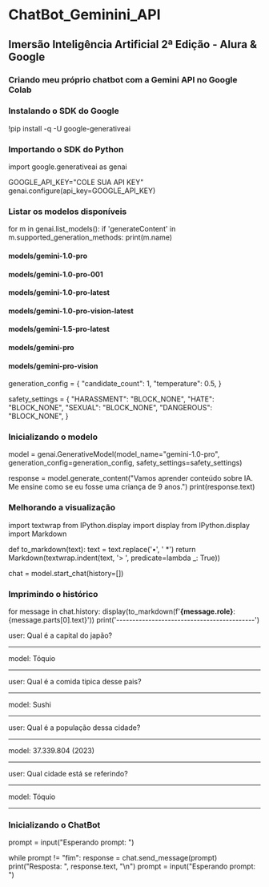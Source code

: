 # ChatBot_Geminini_API
## Imersão Inteligência Artificial 2ª Edição - Alura & Google
### Criando meu próprio chatbot com a Gemini API no Google Colab

### **Instalando o SDK do Google**
!pip install -q -U google-generativeai


### **Importando o SDK do Python**
import google.generativeai as genai

GOOGLE_API_KEY="COLE SUA API KEY"
genai.configure(api_key=GOOGLE_API_KEY)

### **Listar os modelos disponíveis**
for m in genai.list_models():
  if 'generateContent' in m.supported_generation_methods:
    print(m.name)

#### models/gemini-1.0-pro
#### models/gemini-1.0-pro-001
#### models/gemini-1.0-pro-latest
#### models/gemini-1.0-pro-vision-latest
#### models/gemini-1.5-pro-latest
#### models/gemini-pro
#### models/gemini-pro-vision

generation_config = {
    "candidate_count": 1,
    "temperature": 0.5,
}

safety_settings = {
    "HARASSMENT": "BLOCK_NONE",
    "HATE": "BLOCK_NONE",
    "SEXUAL": "BLOCK_NONE",
    "DANGEROUS": "BLOCK_NONE",
}

### **Inicializando o modelo**
model = genai.GenerativeModel(model_name="gemini-1.0-pro",
                              generation_config=generation_config,
                              safety_settings=safety_settings)

response = model.generate_content("Vamos aprender conteúdo sobre IA. Me ensine como se eu fosse uma criança de 9 anos.")
print(response.text)


### **Melhorando a visualização**
import textwrap
from IPython.display import display
from IPython.display import Markdown

def to_markdown(text):
  text = text.replace('•', '  *')
  return Markdown(textwrap.indent(text, '> ', predicate=lambda _: True))

chat = model.start_chat(history=[])

### **Imprimindo o histórico**
for message in chat.history:
  display(to_markdown(f'**{message.role}**: {message.parts[0].text}'))
  print('-------------------------------------------')

user: Qual é a capital do japão?

-------------------------------------------
model: Tóquio

-------------------------------------------
user: Qual é a comida tipica desse pais?

-------------------------------------------
model: Sushi

-------------------------------------------
user: Qual é a população dessa cidade?

-------------------------------------------
model: 37.339.804 (2023)

-------------------------------------------
user: Qual cidade está se referindo?

-------------------------------------------
model: Tóquio

-------------------------------------------

### **Inicializando o ChatBot**
prompt = input("Esperando prompt: ")

while prompt != "fim":
  response = chat.send_message(prompt)
  print("Resposta: ", response.text, "\n")
  prompt = input("Esperando prompt: ")
